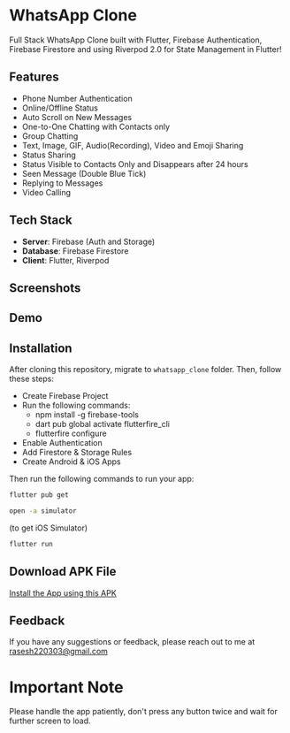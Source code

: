 # WhatsApp Clone

Full Stack WhatsApp Clone built with Flutter, Firebase Authentication, Firebase Firestore and using Riverpod 2.0 for State Management in Flutter!

## Features

- Phone Number Authentication
- Online/Offline Status
- Auto Scroll on New Messages
- One-to-One Chatting with Contacts only
- Group Chatting
- Text, Image, GIF, Audio(Recording), Video and Emoji Sharing
- Status Sharing
- Status Visible to Contacts Only and Disappears after 24 hours
- Seen Message (Double Blue Tick)
- Replying to Messages
- Video Calling

## Tech Stack

- **Server**: Firebase (Auth and Storage)
- **Database**: Firebase Firestore
- **Client**: Flutter, Riverpod

## Screenshots



## Demo



## Installation
After cloning this repository, migrate to ```whatsapp_clone``` folder. Then, follow these steps:
- Create Firebase Project
- Run the following commands:
  - npm install -g firebase-tools
  - dart pub global activate flutterfire_cli
  - flutterfire configure
- Enable Authentication
- Add Firestore & Storage Rules
- Create Android & iOS Apps

Then run the following commands to run your app:
```bash
flutter pub get
```
```bash
open -a simulator
``` 
(to get iOS Simulator)

```bash
flutter run
```

## Download APK File

[Install the App using this APK](https://drive.google.com/file/d/1KNp6lC9iWPkSJhQw7wZ4cMF0gp_ei3Ga/view?usp=sharing)

## Feedback

If you have any suggestions or feedback, please reach out to me at rasesh220303@gmail.com

# Important Note

Please handle the app patiently, don't press any button twice and wait for further screen to load.
